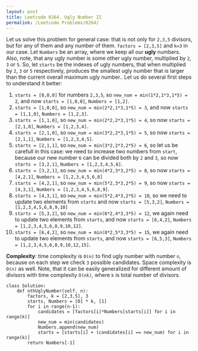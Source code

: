 ```yaml
---
layout: post
title: Leetcode 0264. Ugly Number II
permalink: /Leetcode Problems/0264/
---
```


Let us solve this problem for general case: that is not only for `2,3,5` divisors, but for any of them and any number of them. `factors = [2,3,5]` and  `k=3` in our case.
Let `Numbers` be an array, where we keep all our **ugly** numbers. Also, note, that any ugly number is some other ugly number, multiplied by `2`, `3` or `5`. So, let `starts` be the indexes of ugly numbers, that when multiplied by `2`, `3` or `5` respectively, produces the smallest ugly number that is larger than the current overall maximum ugly number.. Let us do several first steps to understand it better:

1. `starts = [0,0,0]` for numbers `2,3,5`, so `new_num = min(1*2,1*3,1*5) = 2`, and now `starts = [1,0,0]`, `Numbers = [1,2]`.
2. `starts = [1,0,0]`, so `new_num = min(2*2,1*3,1*5) = 3`, and now `starts = [1,1,0]`, `Numbers = [1,2,3]`.
3. `starts = [1,1,0]`, so `new_num = min(2*2,2*3,1*5) = 4`, so now `starts = [2,1,0]`, `Numbers = [1,2,3,4]`.
4. `starts = [2,1,0]`, so `new_num = min(3*2,2*3,1*5) = 5`, so now `starts = [2,1,1]`, `Numbers = [1,2,3,4,5]`.
5. `starts = [2,1,1]`, so `new_num = min(3*2,2*3,2*5) = 6`, so let us be carefull in this case: we need to increase two numbers from `start`, because our new number `6` can be divided both by `2` and `3`, so now `starts = [3,2,1]`, `Numbers = [1,2,3,4,5,6]`.
6. `starts = [3,2,1]`, so `new_num = min(4*2,3*3,2*5) = 8`, so now `starts = [4,2,1]`, `Numbers = [1,2,3,4,5,6,8]`
7. `starts = [4,2,1]`, so `new_num = min(5*2,3*3,2*5) = 9`, so now `starts = [4,3,1]`, `Numbers = [1,2,3,4,5,6,8,9]`.
8. `starts = [4,3,1]`, so `new_num = min(5*2,4*3,2*5) = 10`, so we need to update two elements from `starts` and now `starts = [5,3,2]`, `Numbers = [1,2,3,4,5,6,8,9,10]`
9. `starts = [5,3,2]`, so `new_num = min(6*2,4*3,3*5) = 12`, we again need to update two elements from `starts`, and now `starts = [6,4,2]`, `Numbers = [1,2,3,4,5,6,8,9,10,12]`.
10. `starts = [6,4,2]`, so `new_num = min(8*2,5*3,3*5) = 15`, we again need to update two elements from `starts`, and now `starts = [6,5,3]`, `Numbers = [1,2,3,4,5,6,8,9,10,12,15]`.

**Complexity**: time complexity is `O(n)` to find ugly number with number `n`, because on each step we check `3` possible candidates. Space complexity is `O(n)` as well. Note, that it can be easily generalized for different amount of divisors with time complexity `O(nk)`, where `k` is total number of divisors.

```
class Solution:
    def nthUglyNumber(self, n):
        factors, k = [2,3,5], 3
        starts, Numbers = [0] * k, [1]
        for i in range(n-1):
            candidates = [factors[i]*Numbers[starts[i]] for i in range(k)]
            new_num = min(candidates)
            Numbers.append(new_num)
            starts = [starts[i] + (candidates[i] == new_num) for i in range(k)]
        return Numbers[-1]
```